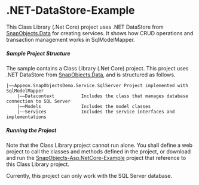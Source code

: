 ﻿# .NET-DataStore-Example

This Class Library (.Net Core) project uses .NET DataStore from [SnapObjects.Data](https://www.nuget.org/packages/SnapObjects.Data/) for creating services.  It shows how CRUD operations and transaction management works in SqlModelMapper.

##### Sample Project Structure

The sample contains a Class Library (.Net Core) project. This project uses .NET DataStore from [SnapObjects.Data](https://www.nuget.org/packages/SnapObjects.Data/), and is structured as follows.

```
|——Appeon.SnapObjectsDemo.Service.SqlServer Project implemented with SqlModelMapper
    |——Datacontext      	Includes the class that manages database connection to SQL Server
    |——Models          		Includes the model classes
    |——Services             Includes the service interfaces and implementations
```
##### Running the Project

Note that the Class Library project cannot run alone. You shall define a web project to call the classes and methods defined in the project, or download and run the [SnapObjects-Asp.NetCore-Example](https://github.com/Appeon/SnapObjects-Asp.NetCore-Example) project that reference to this Class Library project.

Currently, this project can only work with the SQL Server database. 
